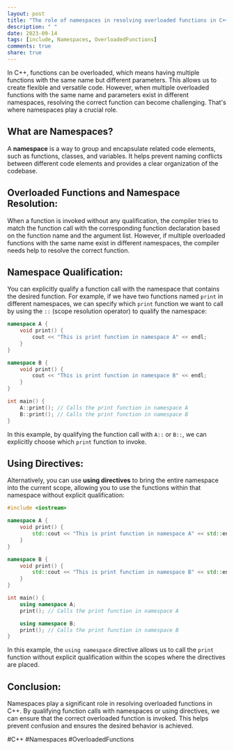 ```yaml
---
layout: post
title: "The role of namespaces in resolving overloaded functions in C++"
description: " "
date: 2023-09-14
tags: [include, Namespaces, OverloadedFunctions]
comments: true
share: true
---
```


In C++, functions can be overloaded, which means having multiple functions with the same name but different parameters. This allows us to create flexible and versatile code. However, when multiple overloaded functions with the same name and parameters exist in different namespaces, resolving the correct function can become challenging. That's where namespaces play a crucial role.

## What are Namespaces?

A **namespace** is a way to group and encapsulate related code elements, such as functions, classes, and variables. It helps prevent naming conflicts between different code elements and provides a clear organization of the codebase.

## Overloaded Functions and Namespace Resolution:

When a function is invoked without any qualification, the compiler tries to match the function call with the corresponding function declaration based on the function name and the argument list. However, if multiple overloaded functions with the same name exist in different namespaces, the compiler needs help to resolve the correct function.

## Namespace Qualification:

You can explicitly qualify a function call with the namespace that contains the desired function. For example, if we have two functions named `print` in different namespaces, we can specify which `print` function we want to call by using the `::` (scope resolution operator) to qualify the namespace:

```cpp
namespace A {
    void print() {
        cout << "This is print function in namespace A" << endl;
    }
}

namespace B {
    void print() {
        cout << "This is print function in namespace B" << endl;
    }
}

int main() {
    A::print(); // Calls the print function in namespace A
    B::print(); // Calls the print function in namespace B
}
```

In this example, by qualifying the function call with `A::` or `B::`, we can explicitly choose which `print` function to invoke.

## Using Directives:

Alternatively, you can use **using directives** to bring the entire namespace into the current scope, allowing you to use the functions within that namespace without explicit qualification:

```cpp
#include <iostream>

namespace A {
    void print() {
        std::cout << "This is print function in namespace A" << std::endl;
    }
}

namespace B {
    void print() {
        std::cout << "This is print function in namespace B" << std::endl;
    }
}

int main() {
    using namespace A;
    print(); // Calls the print function in namespace A

    using namespace B;
    print(); // Calls the print function in namespace B
}
```

In this example, the `using namespace` directive allows us to call the `print` function without explicit qualification within the scopes where the directives are placed.

## Conclusion:

Namespaces play a significant role in resolving overloaded functions in C++. By qualifying function calls with namespaces or using directives, we can ensure that the correct overloaded function is invoked. This helps prevent confusion and ensures the desired behavior is achieved.

#C++ #Namespaces #OverloadedFunctions